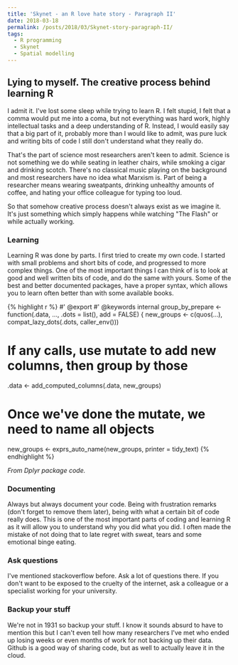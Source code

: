 ```yaml
---
title: 'Skynet - an R love hate story - Paragraph II'
date: 2018-03-18
permalink: /posts/2018/03/Skynet-story-paragraph-II/
tags:
  - R programming
  - Skynet
  - Spatial modelling
---
```



## Lying to myself. The creative process behind learning R

I admit it. I've lost some sleep while trying to learn R. I felt stupid, I felt that a comma would put me into a coma, but not everything was hard work, highly intellectual tasks and a deep understanding of R. Instead, I would easily say that a big part of it, probably more than I would like to admit, was pure luck and writing bits of code I still don't understand what they really do.

That's the part of science most researchers aren't keen to admit. Science is not something we do while seating in leather chairs, while smoking a cigar and drinking scotch. There's no classical music playing on the background and most researchers have no idea what Marxism is. Part of being a researcher means wearing sweatpants, drinking unhealthy amounts of coffee, and hating your office colleague for typing too loud.

So that somehow creative process doesn't always exist as we imagine it. It's just something which simply happens while watching "The Flash" or while actually working.

### Learning

Learning R was done by parts. I first tried to create my own code. I started with small problems and short bits of code, and progressed to more complex things.
One of the most important things I can think of is to look at good and well written bits of code, and do the same with yours. Some of the best and better documented packages, have a proper syntax, which allows you to learn often better than with some available books.


{% highlight r %}
#' @export
#' @keywords internal
group_by_prepare <- function(.data, ..., .dots = list(), add = FALSE) {
  new_groups <- c(quos(...), compat_lazy_dots(.dots, caller_env()))

  # If any calls, use mutate to add new columns, then group by those
  .data <- add_computed_columns(.data, new_groups)

  # Once we've done the mutate, we need to name all objects
  new_groups <- exprs_auto_name(new_groups, printer = tidy_text)
{% endhighlight %}

_From Dplyr package code._

### Documenting
Always but always document your code. Being with frustration remarks (don't forget to remove them later), being with what a certain bit of code really does.
This is one of the most important parts of coding and learning R as it will allow you to understand why you did what you did. I often made the mistake of not doing that to late regret with sweat, tears and some emotional binge eating.


### Ask questions
I've mentioned stackoverflow before. Ask a lot of questions there. If you don't want to be exposed to the cruelty of the internet, ask a colleague or a specialist working for your university.


### Backup your stuff
We're not in 1931 so backup your stuff. I know it sounds absurd to have to mention this but I can't even tell how many researchers I've met who ended up losing weeks or even months of work for not backing up their data.
Github is a good way of sharing code, but as well to actually leave it in the cloud.
